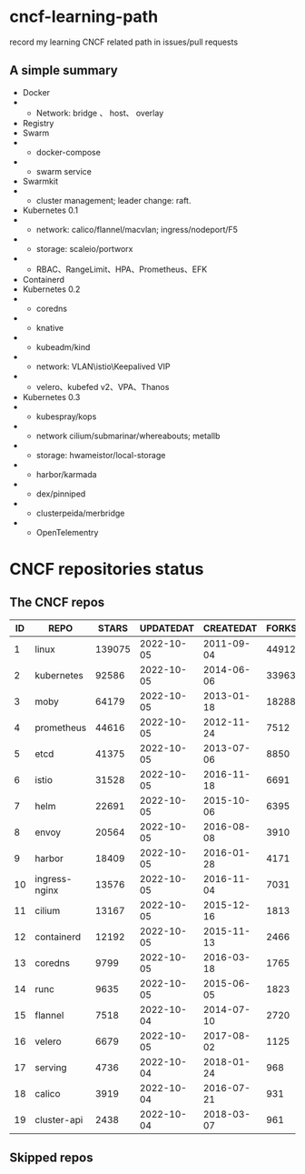 # cncf-learning-path
record my learning CNCF related path in issues/pull requests

## A simple summary
- Docker
- - Network: bridge 、 host、 overlay
- Registry
- Swarm
- - docker-compose
- - swarm service
- Swarmkit
- - cluster management; leader change: raft.
- Kubernetes 0.1
- - network: calico/flannel/macvlan; ingress/nodeport/F5
- - storage: scaleio/portworx
- - RBAC、RangeLimit、HPA、Prometheus、EFK
- Containerd
- Kubernetes 0.2
- - coredns
- - knative
- - kubeadm/kind
- - network: VLAN\istio\Keepalived VIP
- - velero、kubefed v2、VPA、Thanos
- Kubernetes 0.3
- - kubespray/kops
- - network cilium/submarinar/whereabouts; metallb
- - storage: hwameistor/local-storage
- - harbor/karmada
- - dex/pinniped
- - clusterpeida/merbridge
- - OpenTelementry

# CNCF repositories status
<!--START_SECTION:github_repos-->
## The CNCF repos
| ID |     REPO      | STARS  | UPDATEDAT  | CREATEDAT  | FORKSCOUNT |
|----|---------------|--------|------------|------------|------------|
|  1 | linux         | 139075 | 2022-10-05 | 2011-09-04 |      44912 |
|  2 | kubernetes    |  92586 | 2022-10-05 | 2014-06-06 |      33963 |
|  3 | moby          |  64179 | 2022-10-05 | 2013-01-18 |      18288 |
|  4 | prometheus    |  44616 | 2022-10-05 | 2012-11-24 |       7512 |
|  5 | etcd          |  41375 | 2022-10-05 | 2013-07-06 |       8850 |
|  6 | istio         |  31528 | 2022-10-05 | 2016-11-18 |       6691 |
|  7 | helm          |  22691 | 2022-10-05 | 2015-10-06 |       6395 |
|  8 | envoy         |  20564 | 2022-10-05 | 2016-08-08 |       3910 |
|  9 | harbor        |  18409 | 2022-10-05 | 2016-01-28 |       4171 |
| 10 | ingress-nginx |  13576 | 2022-10-05 | 2016-11-04 |       7031 |
| 11 | cilium        |  13167 | 2022-10-05 | 2015-12-16 |       1813 |
| 12 | containerd    |  12192 | 2022-10-05 | 2015-11-13 |       2466 |
| 13 | coredns       |   9799 | 2022-10-05 | 2016-03-18 |       1765 |
| 14 | runc          |   9635 | 2022-10-05 | 2015-06-05 |       1823 |
| 15 | flannel       |   7518 | 2022-10-04 | 2014-07-10 |       2720 |
| 16 | velero        |   6679 | 2022-10-05 | 2017-08-02 |       1125 |
| 17 | serving       |   4736 | 2022-10-04 | 2018-01-24 |        968 |
| 18 | calico        |   3919 | 2022-10-04 | 2016-07-21 |        931 |
| 19 | cluster-api   |   2438 | 2022-10-04 | 2018-03-07 |        961 |



## Skipped repos
<!--END_SECTION:github_repos-->
